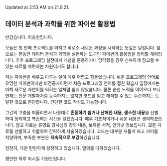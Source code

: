 Updated at 2:53 AM on 21.9.21.

## 데이터 분석과 과학을 위한 파이썬 활용법

반갑습니다. 이승원입니다.

오늘은 첫 번째 프로젝트를 마치고 비로소 새로운 과정을 시작하는 뜻깊은 날입니다. 앞으로는 한동안 데이터 분석과 과학을 실현하는 도구인 파이썬의 활용법을 정리할 계획입니다. 추후 프로그래밍 실전에서 개념을 혼동하거나 망각했을 경우 신속하게 참고할 수 있는 자료를 마련하는 차원이기도 합니다.

저는 파이썬을 배우고 다루는 일이 매우 어렵고 힘들었습니다. 쉬운 프로그래밍 언어로 유명한 파이썬이지만 비전공자이면서 처음 프로그래밍 언어를 접한 학습자 입장에서는 마치 새로운 자연어를 익히는 일처럼 쉽지 않았습니다. 물론 숱한 노력을 이어오다 보니 현재는 전문 개발자처럼 능숙하지는 않지만 코드를 읽고 해석할 수 있는 수준까지는 도달한 것으로 판단합니다. 간단한 코드 작성도 가능합니다.

그간의 고충을 떠올리면서 나름대로 **혼동하기 쉽거나 난해한 내용, 생소한 내용**을 선별하여 정리하고 복습하는 시간을 갖겠습니다. 매우 기초적이거나 쉬운 내용은 생략하겠습니다. 참고 자료는 류영표 강사님의 강의 내용, 보유한 서적, 인터넷 정보입니다. 모든 자료를 선별하고 취합하여 간략하게 서술하겠습니다. 코드는 대부분 새롭게 짜고 카피를 지양하며, 부족한 부분은 **지속적으로 보강**하겠습니다.

천천히, 다만 탄탄하게 성장하고 있습니다. 열의를 다하겠습니다.

평안한 하루 되시길 기원드립니다.
